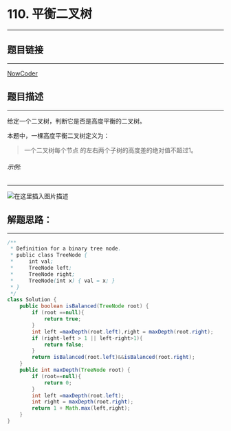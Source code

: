 
# 110. 平衡二叉树
---
## 题目链接
---
<a href="https://leetcode-cn.com/problems/balanced-binary-tree/">NowCoder</a>

## 题目描述
---
给定一个二叉树，判断它是否是高度平衡的二叉树。

本题中，一棵高度平衡二叉树定义为：

> 一个二叉树每个节点 的左右两个子树的高度差的绝对值不超过1。

###### 示例:
---
![在这里插入图片描述](https://img-blog.csdnimg.cn/20200331221323271.png?x-oss-process=image/watermark,type_ZmFuZ3poZW5naGVpdGk,shadow_10,text_aHR0cHM6Ly9ibG9nLmNzZG4ubmV0L3dlaXhpbl80NDg0MDU3Mg==,size_16,color_FFFFFF,t_70)

## 解题思路：
---

```java
/**
 * Definition for a binary tree node.
 * public class TreeNode {
 *     int val;
 *     TreeNode left;
 *     TreeNode right;
 *     TreeNode(int x) { val = x; }
 * }
 */
class Solution {
    public boolean isBalanced(TreeNode root) {
        if (root ==null){
            return true;
        }
        int left =maxDepth(root.left),right = maxDepth(root.right);
        if (right-left > 1 || left-right>1){
            return false;
        }
        return isBalanced(root.left)&&isBalanced(root.right);
    }
    public int maxDepth(TreeNode root) {
        if (root==null){
            return 0;
        }
        int left =maxDepth(root.left);
        int right = maxDepth(root.right);
        return 1 + Math.max(left,right);
    }
}
```

